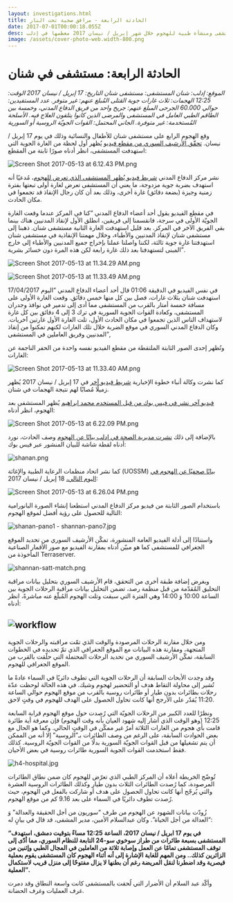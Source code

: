 ```yaml
---
layout: investigations.html
title: الحادثة الرابعة - مرافق صحية تحت النار
date: 2017-07-01T00:00:18.055Z
desc: تقرير مُفصّل عن استهداف 25 مستشفى ومنشأة طبية للهجوم خلال شهر إبريل / نيسان 2017 معظمها في إدلب
image: /assets/cover-photo-web.width-800.png
---
```


# الحادثة الرابعة: مستشفى في شنان

_الموقع: إدلب: شنان 
المستشفى: مستشفى شنان 
التاريخ:  17 إبريل / نيسان 2017 
الوقت: 12:25 
الهجمات: ثلاث غارات جوية 
القتلى المُبلغ عنهم: غير متوفر. 
عدد المستفيدين: حوالي 60.000 
الجرحى المبلغ عنهم: جريح واحد من فريق الدفاع المدني، وخمسة بين الطاقم الطبي العامل في المستشفى والمرضى الذين كانوا يتلقون العلاج فيه. 
الأسلحة المُستخدمة: غير متوفرة. 
الجاني المحتمل: القوات الجويّة الروسية أو السورية_

وقع الهجوم الرابع على مستشفى شنان للأطفال والنسائية وذلك في يوم 17 إبريل / نيسان. [تحقّق الأرشيف السوري من مقطع فيديو](https://www.youtube.com/watch?v=AlLyo9V7xFo) يُظهر أول لحظة من الغارة الجوية التي استهدفت المستشفى، انظر أدناه صورًا ثابتة من المقطع:

![Screen Shot 2017-05-13 at 6.12.43 PM.png](https://lh3.googleusercontent.com/MkY7mSwSa7zSld9q3hlNRbRu3IP6v7HqgNPx1Zqts3_kyn5DsghdGtMxPDoJZ9Vm0yHqj-h9yVLzWejkHT743CJXeOHo5xqxe3EQsFld4pSLIpnSg63EhyKNsG2bS0BAYp_gJVYs)

نشر مركز الدفاع المدني [شريط فيديو يُظهر المستشفى الذي تعرض للهجوم](https://syrianarchive.org/database/62560/)، مُدعيًا أنه استهدف بضربة جوية مزدوجة، ما يعني أن المستشفى تعرض لغارة أولى تبعتها بفترة زمنية وجيزة (بضعة دقائق) غارة أخرى، وذلك بعد أن كان رجال الإنقاذ قد تجمعوا في مكان الحادث.

في مقطع الفيديو يقول أحد أعضاء الدفاع المدني “كنا في المركز عندما وقعت الغارة الجويّة الأولى في سرجة، فانقسمنا إلى فريقين، انطلق الأول لإنقاذ المدنيين هناك بينما بقي الفريق الآخر في المركز. بعد قليل استهدفت الغارة الثانية مستشفى شنان. ذهبنا إلى مستشفى شنان لإنقاذ المدنيين والأطباء، وخلال مهمتنا الإنقاذية في مستشفى شنان استهدفتنا غارة جوية ثالثة، لكننا واصلنا عملنا بإخراج جميع المدنيين والأطباء إلى خارج المبنى لتستهدفنا بعد ذلك غارة رابعة لكن هذه المرة دون خسائر بشرية”.

![Screen Shot 2017-05-13 at 11.34.29 AM.png](https://lh6.googleusercontent.com/1IAwCb9EH1t6HSxutreUqfFds7nk_oN3CIC0j2Qabd1SiYV_s-gYW_62Rem-Oo9C4rLg7UbJKLPwQdBmdi6oKGW6eppKTrAFXnjmCP4eJghk_NQbFzTrcUGEhfyhEo0RQrxIzEff)

![Screen Shot 2017-05-13 at 11.33.49 AM.png](https://lh4.googleusercontent.com/zG_EZq_5xLyKtZChDWAuL7Xi6kcdkqjzgScngWC5arHI5qucnDHWsDPpNFwWbszwgXLT4fSosH05xjiLyjvJoerEFc9MCWIiRTmI2p5qsOtkXM-o9HvtyT3GgNJOMy_4zc_ihSEa)

في نفس الفيديو في الدقيقة 01:06  قال أحد أعضاء الدفاع المدني “اليوم 17/04/2017 استهدفت شنان بثلاث غارات، فصل بين كل منها خمس دقائق. وقعت الغارة الأولى على مسافة خمسة أمتار بالقرب من المستشفى مما أدى إلى تدمير في نوافذ وجدران المستشفى، وكعادة القوات الجوية السورية في ترك 3 إلى 4 دقائق بين كل غارة لاستهداف الناس الذين تجمعوا في مكان الحادث الأول، تلت الغارة الأول غارتين آخريات. وكان الدفاع المدني السوري في موقع الضربة خلال تلك الغارات لكنهم تمكنوا من إنقاذ المدنيين وفريق العاملين في المستشفى”,

وتُظهر إحدى الصور الثابتة الملتقطة من مقطع الفيديو نفسه واحدة من الحفر الناجمة عن الغارات:

![Screen Shot 2017-05-13 at 11.33.40 AM.png](https://lh4.googleusercontent.com/jKvAAtx7qpsbBg0qABm89PFBwIQemOcTSS88k2YPbbMGs5h-mvJcEbffx7vlfO40MsbRa7jFRhGI6BfJYeiT3rRlDIQh2-zmS62TD4-lA8gAtoFrxEpzQJGIoSAC8S-ZM04O6G1k)

كما نشرت وكالة أنباء خطوة الإخبارية [شريط فيديو آخر](https://www.youtube.com/watch?v=h31iOR3Obzg) في 17 إبريل / نيسان 2017 يُظهر زميلًا مُصابًا لهم نتيجة الهجمات في شنان.

[فيديو آخر نشر في فيس بوك من قبل المستخدم محمد ابراهيم](https://www.facebook.com/100014964467177/videos/193890404453107/) يُظهر المستشفى بعد الهجوم، انظر أدناه:

![Screen Shot 2017-05-13 at 6.22.09 PM.png](https://lh6.googleusercontent.com/GfSZU0qBxseqhgCz-7EK4LJidRTk7ZsfSXSpFSjeCj1a5PgPRhoRhp3ZBc0i9vnW1Apx8n6VrQuB7kvk37gRxPCUGIRpRc-CDYtHJ4NixXbSdh44nkstF2FgYnbRWKVBtkruZMgx)

بالإضافة إلى ذلك [نشرت مديرية الصحة في إدلب بيانًا عن الهجوم](https://www.facebook.com/Idleb.Health.Directorate/posts/976718972431458) وصف الحادث، نورد أدناه لقطة شاشة للبيان المنشور عبر فيس بوك:

![shanan.png](https://lh5.googleusercontent.com/_rlnFPt9_Ln1G59Kokhor2k-dC-tNc9USH1SMnaeE2_hKvZZxFPe3cTQP_P61GKfM6v1Lc8aBwJ36jUXUASfouUWS9zhtawqM2mF5aD7v6yJ4FAQ2_vfcVDqhuEcSZPwiE4nTZMX)

كما نشر اتحاد منظمات الرعاية الطبية والإغاثة (UOSSM) [بيانًا صحفيًا عن الهجوم في اليوم التالي،](http://myemail.constantcontact.com/PRESS-RELEASE.html?soid=1125761508982&aid=GWoTB_55w8Q) 18 إبريل / نيسان 2017:

![Screen Shot 2017-05-13 at 6.26.04 PM.png](https://lh4.googleusercontent.com/AyaHOtjsg3LOmEMxXt0jVDqaUMhF2zI9zQWz6MoA6Fd7K8RvgHbBR6pU-JY9IEMRyCO5I8EUBGlEFOX0tptHWiPgZ7CN9pSKpRpgfeGMBt4L5s8hV4uCCgwXWeguNpR5XUmpZRy-)

باستخدام الصور الثابتة من فيديو مركز الدفاع المدني استطعنا إنشاء الصورة البانورامية التالية للحصول على رؤية أفضل لموقع الهجوم:

![shanan-pano1 - shannan-pano7.jpg](https://lh5.googleusercontent.com/A1nWe4vojEPYjllAn_oyIO1YWKZAZ5cl_I5iqWm2VRCnSayj9n2yIvRJ6MfdcPG7Xb-q0Ip-uwoeurnvQsfjBx_FI_yZd2LBuWyag2kaq3I-BkMQLTeDctdZslfuCZqLfogdGdTy)

واستنادًا إلى أدلة الفيديو العامة المنشورة، تمكّن الأرشيف السوري من تحديد الموقع الجغرافي للمستشفى كما هو مبيّن أدناه بمقارنة الفيديو مع صور الأقمار الصناعية المأخوذة من Terraserver.

![shannan-satt-match.png](https://lh3.googleusercontent.com/Lw1EKbYx-8BGI6bQSTDQc4ggrT6bXI5k6L--SNBvb5TrztpxmJ0NcNA3eNDWLTTm5kCozAAbMYpmTO8B2W9OopBgxTUKZhNUYVHcGFGO-3uYTF6iVHdZXQdJAmiE5dv85AVAveFz)

وبغرض إضافة طبقة أخرى من التحقق، قام الأرشيف السوري بتحليل بيانات مراقبة التحليق المُقدّمة من قبل منظمة رصد، تضمن التحليل بيانات مراقبة الرحلات الجوية بين الساعة 10:00 وَ 14:00 وهي الفترة التي سبقت وتلت الهجوم المُبلّغ عنه مباشرةً، انظر أدناه:

## ![workflow](https://syrianarchive.org/media/images/17_april_2017_with_arrows.width-800.png)

ومن خلال مقارنة الرحلات المرصودة والوقت الذي تمّت مراقبته والرحلات الجوية المتجهة، ومقارنة هذه البيانات مع الموقع الجغرافي الذي تمّ تحديده في الخطوات السابقة، تمكّن الأرشيف السوري من تحديد الرحلات المحتملة التي حلّقت بالقرب من الموقع الجغرافي للهجوم.

وقد وجدت الأبحاث السابقة أن الرحلات الجوية التي تطوف دائريًا في السماء عادةً ما تُشير إلى محاولة التقاط هدف أو التحضير لهجوم وشيك. في هذه الحالة لوحظت عدّة رحلات بطائرات بدون طيار أو طائرات روسية بالقرب من موقع الهجوم حوالي الساعة 11:20 يُقدّر على الأرجح أنها كانت تحاول الحصول على الهدف للهجوم في وقتٍ لاحق.

ونظرًا للعدد الكبير من الرحلات الجويّة التي رُصدت حول موقع الهجوم قرابة السابعة 12:25 (وهو الوقت الذي أشار إليه شهود العيان بأنه وقت الهجوم) فإن معرفة أية طائرة قامت بأي هجوم من الغارات الثلاثة أمرٌ غير ممكّن في الوقتٍ الحالي. وكما هو الحال مع بعض الحوادث السابقة، على الرغم من وصف الطائرات بـ”الروسية” إلا أنه من الممكن أن يتم تشغيلها من قبل القوات الجويّة السورية بدلًا من القوات الجويّة الروسية. كذلك فقط استخدمت القوات الجوية السورية طائرات روسية في بعض الأحيان.

![h4-hospital.jpg](https://lh5.googleusercontent.com/ZzEIM0UuSXC9vOAlD8Za6pWdaqyVUbPwpTBSMdWo853uQwytmk0ij3XkK-rMlO2IkBJVJOxNXUjeKaB8aEikJ-RXiqfO_25iGmxBtEKg7yq0wWK3jDW0jhwCKT_0DukjSIO9kTbL)

تُوضّح الخريطة أعلاه أن المركز الطبي الذي تعرّض للهجوم كان ضمن نطاق الطائرات المرصودة، كما رُصدت الطائرات الثلاث بدون طيار وكذلك الطائرات الروسية العشرة والتي يُرجّح أنها كانت تحاول الحصول على هدف أو شاركت بالفعل في الهجوم، حيث رُصدت تطوف دائريًا في السماء على بعد 9.16 كم من موقع الهجوم.

زُودّت بيانات الشهود عن الهجوم من طرف “سوريون من أجل الحقيقة والعدالة” وَ “العدالة من أجل الحياة”. وكان عبدالسلام الأمين، مدير المشفى، قد قال في بيانٍ له:

**“في يوم 17 ابريل / نيسان 2017، الساعة 12:25 مساءً بتوقيت دمشق، استهدف المستشفى بسبعة طائرات من طراز سوخوي سو-24 التابعة للنظام السوري، مما أدّى إلى توقف المستشفى تمامًا عن العمل وإصابة ثلاثة من العاملين في المجال الطبي وإثنين من الزائرين كذلك.. ومن المهم للغاية الإشارة إلى أنه أثناء الهجوم كان المستشفى يقوم بعملية قيصرية وقد اضطرنا لنقل المريضة رغم أن بطنها لا يزال مفتوحًا إلى منزل قريب لاستكمال العملية”.**

وأكّد عبد السلام أن الأضرار التي لُحقت بالمستشفى كانت واسعة النطاق وقد دمرت غرف العمليات وغرف الحضانة.
